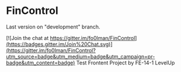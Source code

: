 # FinControl

Last version on "development" branch.

[![Join the chat at https://gitter.im/fo0lman/FinControl](https://badges.gitter.im/Join%20Chat.svg)](https://gitter.im/fo0lman/FinControl?utm_source=badge&utm_medium=badge&utm_campaign=pr-badge&utm_content=badge)
Test Frontent Project by FE-14-1 LevelUp
